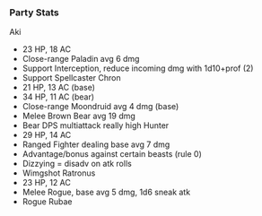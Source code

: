 ### Party Stats
Aki
- 23 HP, 18 AC
- Close-range Paladin avg 6 dmg
- Support Interception, reduce incoming dmg with 1d10+prof (2)
- Support Spellcaster
Chron
- 21 HP, 13 AC (base)
- 34 HP, 11 AC (bear)
- Close-range Moondruid avg 4 dmg (base)
- Melee Brown Bear avg 19 dmg
- Bear DPS multiattack really high
Hunter
- 29 HP, 14 AC
- Ranged Fighter dealing base avg 7 dmg
- Advantage/bonus against certain beasts (rule 0)
- Dizzying = disadv on atk rolls
- Wimgshot 
Ratronus
- 23 HP, 12 AC
- Melee Rogue, base avg 5 dmg, 1d6 sneak atk
- Rogue
Rubae